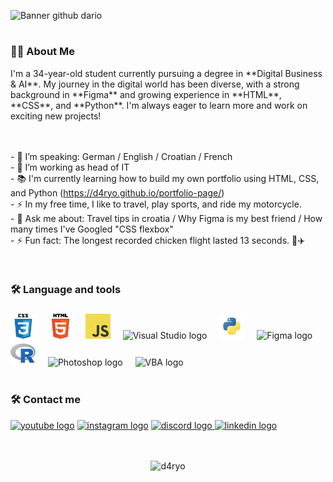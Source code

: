 ![Banner github dario](https://1drv.ms/i/s!Ah65jb2ZxJSN3FN6jl25DLdHneob?embed=1&width=794&height=137)
<h1 align="center"</h1>

###

<h3 align="left">👩‍💻  About Me</h3>
I'm a 34-year-old student currently pursuing a degree in **Digital Business & AI**. 
My journey in the digital world has been diverse, with a strong background in **Figma** and growing experience in **HTML**, **CSS**, and **Python**. 
I'm always eager to learn more and work on exciting new projects!

<br><br>- 📢 I’m speaking: German / English / Croatian / French<br>- 🔭 I’m working as head of IT <br>- 📚 I'm currently learning how to build my own portfolio using HTML, CSS, and Python (https://d4ryo.github.io/portfolio-page/)<br>- ⚡ In my free time, I like to travel, play sports, and ride my motorcycle.<br>- 💬 Ask me about: Travel tips in croatia / Why Figma is my best friend / How many times I've Googled "CSS flexbox"<br>- ⚡ Fun fact: The longest recorded chicken flight lasted 13 seconds. 🐔✈️</p>
<br>
###

<h3 align="left">🛠 Language and tools</h3>

###

<div align="left">
  <img src="https://raw.githubusercontent.com/github/explore/80688e429a7d4ef2fca1e82350fe8e3517d3494d/topics/css/css.png" height="40" alt="CSS logo"  />
  <img width="12" />
  <img src="https://raw.githubusercontent.com/github/explore/80688e429a7d4ef2fca1e82350fe8e3517d3494d/topics/html/html.png" height="40" alt="HTML5 logo"  />
  <img width="12" />
  <img src="https://raw.githubusercontent.com/github/explore/80688e429a7d4ef2fca1e82350fe8e3517d3494d/topics/javascript/javascript.png" height="40" alt="Javascript logo"  />
  <img width="12" />
  <img src="https://upload.wikimedia.org/wikipedia/commons/thumb/9/9a/Visual_Studio_Code_1.35_icon.svg/1024px-Visual_Studio_Code_1.35_icon.svg.png" height="40" alt="Visual Studio logo"  />
  <img width="12" />
  <img src="https://raw.githubusercontent.com/github/explore/80688e429a7d4ef2fca1e82350fe8e3517d3494d/topics/python/python.png" height="40" alt="Python logo"  />
  <img width="12" />
  <img src="https://github.com/user-attachments/assets/a84cdd9c-c1ab-4c8b-98f8-75b278c1c4c5" height="40" alt="Figma logo"  />
  <img width="12" />
  <img src="https://raw.githubusercontent.com/github/explore/80688e429a7d4ef2fca1e82350fe8e3517d3494d/topics/r/r.png" height="40" alt="RStudio logo"  />
  <img width="12" />
  <img src="https://upload.wikimedia.org/wikipedia/commons/thumb/a/af/Adobe_Photoshop_CC_icon.svg/1024px-Adobe_Photoshop_CC_icon.svg.png" height="40" alt="Photoshop logo"  />
  <img width="12" />
  <img src="https://archive.org/download/MSVBA71/VBA_icon.png" height="40" alt="VBA logo"  />
  <img width="12" />
  </div>

<br>
<h3 align="left">🛠 Contact me</h3>

<div align="left">
  <a href="http://www.youtube.com](https://streamable.com/lf027o"><img src="https://img.shields.io/static/v1?message=Youtube&logo=youtube&label=&color=FF0000&logoColor=white&labelColor=&style=for-the-badge" height="35" alt="youtube logo"/></a>
  <a href="https://www.instagram.com/sad_fresh/"><img src="https://img.shields.io/static/v1?message=Instagram&logo=instagram&label=&color=E4405F&logoColor=white&labelColor=&style=for-the-badge" height="35" alt="instagram logo"/></a>
  <a href="http://www.dicord.com](https://streamable.com/lf027o"><img src="https://img.shields.io/static/v1?message=Discord&logo=discord&label=&color=7289DA&logoColor=white&labelColor=&style=for-the-badge" height="35" alt="discord logo"/>
  <a href="https://www.linkedin.com/in/knezevicdario"><img src="https://img.shields.io/static/v1?message=LinkedIn&logo=linkedin&label=&color=0077B5&logoColor=white&labelColor=&style=for-the-badge" height="35" alt="linkedin logo"/></a>
</div>
<br><br>
<p align="center"> <img src="https://komarev.com/ghpvc/?username=d4ryo&label=Profile%20views&color=0e75b6&style=flat" alt="d4ryo" /> </p>

